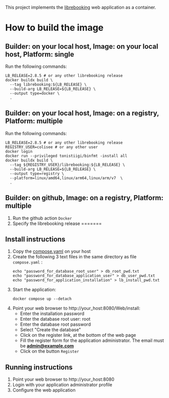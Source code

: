 This project implements the [librebooking](https://github.com/effgarces/BookedScheduler) web application as a container.

# How to build the image
## Builder: on your local host, Image: on your local host, Platform: single
Run the following commands:
   ```
   LB_RELEASE=2.8.5 # or any other librebooking release
   docker buildx build \
     --tag librebooking:${LB_RELEASE} \
     --build-arg LB_RELEASE=${LB_RELEASE} \
     --output type=docker \
     .
   ```

## Builder: on your local host, Image: on a registry, Platform: multiple
Run the following commands:
   ```
   LB_RELEASE=2.8.5 # or any other librebooking release
   REGISTRY_USER=colisee # or any other user
   docker login
   docker run --privileged tonistiigi/binfmt -install all
   docker buildx build \
     --tag ${REGISTRY_USER}/librebooking:${LB_RELEASE} \
     --build-arg LB_RELEASE=${LB_RELEASE} \
     --output type=registry \
     --platform=linux/amd64,linux/arm64,linux/arm/v7  \
     .
   ```

## Builder: on github, Image: on a registry, Platform: multiple
1. Run the github action `Docker`
1. Specify the librebooking release
=======
## Install instructions
1. Copy the [compose.yaml](https://raw.githubusercontent.com/colisee/docker-librebooking/master/compose.yaml) on your host 
1. Create the following 3 text files in the same directory as file `compose.yaml` :
   ```Shell
   echo "password_for_database_root_user" > db_root_pwd.txt
   echo "password_for_database_application_user" > db_user_pwd.txt
   echo "password_for_application_installation" > lb_install_pwd.txt
   ```
1. Start the application:
   ```Shell
   docker compose up --detach
   ```
1. Point your web browser to http://your_host:8080/Web/install:
   - Enter the installation password
   - Enter the database root user: root
   - Enter the database root password
   - Select "Create the database"
   - Click on the register link, at the bottom of the web page
   - Fill the register form for the application administrator. The email must be **admin@example.com**
   - Click on the button `Register`

## Running instructions
1. Point your web browser to http://your_host:8080
1. Login with your application administrator profile
1. Configure the web application
